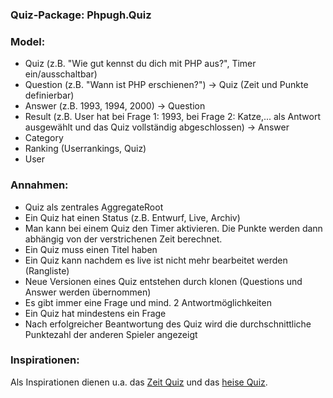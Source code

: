 

### Quiz-Package: Phpugh.Quiz

### Model:
  - Quiz (z.B. "Wie gut kennst du dich mit PHP aus?", Timer ein/ausschaltbar)
  - Question (z.B. "Wann ist PHP erschienen?") -> Quiz (Zeit und Punkte definierbar)
  - Answer (z.B. 1993, 1994, 2000) -> Question
  - Result (z.B. User hat bei Frage 1: 1993, bei Frage 2: Katze,...
       als Antwort ausgewählt und das Quiz vollständig abgeschlossen) -> Answer
  - Category
  - Ranking (Userrankings, Quiz)
  - User

### Annahmen:
  - Quiz als zentrales AggregateRoot
  - Ein Quiz hat einen Status (z.B. Entwurf, Live, Archiv)
  - Man kann bei einem Quiz den Timer aktivieren. Die Punkte werden dann abhängig von der verstrichenen Zeit berechnet.
  - Ein Quiz muss einen Titel haben
  - Ein Quiz kann nachdem es live ist nicht mehr bearbeitet werden (Rangliste)
  - Neue Versionen eines Quiz entstehen durch klonen (Questions und Answer werden übernommen)
  - Es gibt immer eine Frage und mind. 2 Antwortmöglichkeiten
  - Ein Quiz hat mindestens ein Frage
  - Nach erfolgreicher Beantwortung des Quiz wird die durchschnittliche Punktezahl der anderen Spieler angezeigt
  
 ### Inspirationen: 

Als Inspirationen dienen u.a. das [Zeit Quiz](http://quiz.zeit.de/) und das [heise Quiz](https://heise.de/-3839761).
